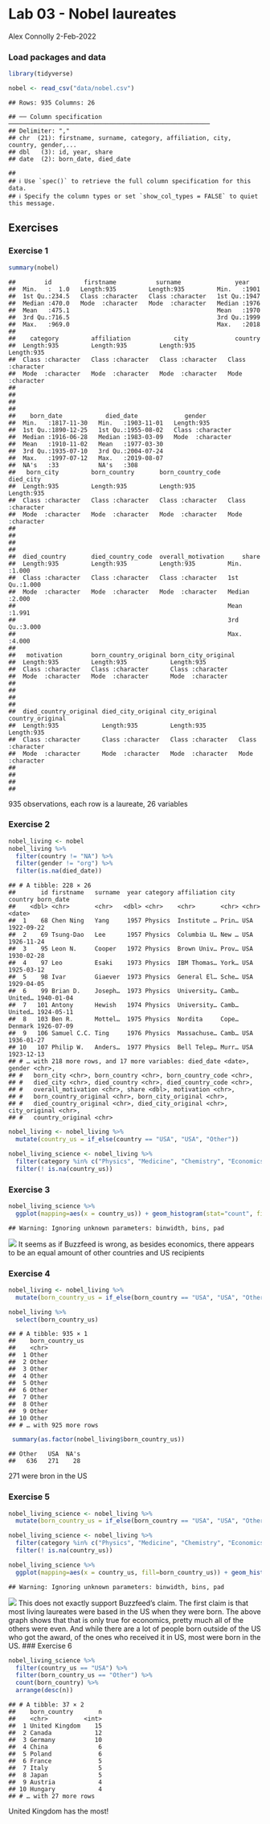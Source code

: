 Lab 03 - Nobel laureates
================
Alex Connolly
2-Feb-2022

### Load packages and data

``` r
library(tidyverse) 
```

``` r
nobel <- read_csv("data/nobel.csv")
```

    ## Rows: 935 Columns: 26

    ## ── Column specification ────────────────────────────────────────────────────────
    ## Delimiter: ","
    ## chr  (21): firstname, surname, category, affiliation, city, country, gender,...
    ## dbl   (3): id, year, share
    ## date  (2): born_date, died_date

    ## 
    ## ℹ Use `spec()` to retrieve the full column specification for this data.
    ## ℹ Specify the column types or set `show_col_types = FALSE` to quiet this message.

## Exercises

### Exercise 1

``` r
summary(nobel)
```

    ##        id         firstname           surname               year     
    ##  Min.   :  1.0   Length:935         Length:935         Min.   :1901  
    ##  1st Qu.:234.5   Class :character   Class :character   1st Qu.:1947  
    ##  Median :470.0   Mode  :character   Mode  :character   Median :1976  
    ##  Mean   :475.1                                         Mean   :1970  
    ##  3rd Qu.:716.5                                         3rd Qu.:1999  
    ##  Max.   :969.0                                         Max.   :2018  
    ##                                                                      
    ##    category         affiliation            city             country         
    ##  Length:935         Length:935         Length:935         Length:935        
    ##  Class :character   Class :character   Class :character   Class :character  
    ##  Mode  :character   Mode  :character   Mode  :character   Mode  :character  
    ##                                                                             
    ##                                                                             
    ##                                                                             
    ##                                                                             
    ##    born_date            died_date             gender         
    ##  Min.   :1817-11-30   Min.   :1903-11-01   Length:935        
    ##  1st Qu.:1890-12-25   1st Qu.:1955-08-02   Class :character  
    ##  Median :1916-06-28   Median :1983-03-09   Mode  :character  
    ##  Mean   :1910-11-02   Mean   :1977-03-30                     
    ##  3rd Qu.:1935-07-10   3rd Qu.:2004-07-24                     
    ##  Max.   :1997-07-12   Max.   :2019-08-07                     
    ##  NA's   :33           NA's   :308                            
    ##   born_city         born_country       born_country_code   died_city        
    ##  Length:935         Length:935         Length:935         Length:935        
    ##  Class :character   Class :character   Class :character   Class :character  
    ##  Mode  :character   Mode  :character   Mode  :character   Mode  :character  
    ##                                                                             
    ##                                                                             
    ##                                                                             
    ##                                                                             
    ##  died_country       died_country_code  overall_motivation     share      
    ##  Length:935         Length:935         Length:935         Min.   :1.000  
    ##  Class :character   Class :character   Class :character   1st Qu.:1.000  
    ##  Mode  :character   Mode  :character   Mode  :character   Median :2.000  
    ##                                                           Mean   :1.991  
    ##                                                           3rd Qu.:3.000  
    ##                                                           Max.   :4.000  
    ##                                                                          
    ##   motivation        born_country_original born_city_original
    ##  Length:935         Length:935            Length:935        
    ##  Class :character   Class :character      Class :character  
    ##  Mode  :character   Mode  :character      Mode  :character  
    ##                                                             
    ##                                                             
    ##                                                             
    ##                                                             
    ##  died_country_original died_city_original city_original      country_original  
    ##  Length:935            Length:935         Length:935         Length:935        
    ##  Class :character      Class :character   Class :character   Class :character  
    ##  Mode  :character      Mode  :character   Mode  :character   Mode  :character  
    ##                                                                                
    ##                                                                                
    ##                                                                                
    ## 

935 observations, each row is a laureate, 26 variables

### Exercise 2

``` r
nobel_living <- nobel
nobel_living %>% 
  filter(country != "NA") %>%
  filter(gender != "org") %>%
  filter(is.na(died_date))
```

    ## # A tibble: 228 × 26
    ##       id firstname   surname  year category affiliation city  country born_date 
    ##    <dbl> <chr>       <chr>   <dbl> <chr>    <chr>       <chr> <chr>   <date>    
    ##  1    68 Chen Ning   Yang     1957 Physics  Institute … Prin… USA     1922-09-22
    ##  2    69 Tsung-Dao   Lee      1957 Physics  Columbia U… New … USA     1926-11-24
    ##  3    95 Leon N.     Cooper   1972 Physics  Brown Univ… Prov… USA     1930-02-28
    ##  4    97 Leo         Esaki    1973 Physics  IBM Thomas… York… USA     1925-03-12
    ##  5    98 Ivar        Giaever  1973 Physics  General El… Sche… USA     1929-04-05
    ##  6    99 Brian D.    Joseph…  1973 Physics  University… Camb… United… 1940-01-04
    ##  7   101 Antony      Hewish   1974 Physics  University… Camb… United… 1924-05-11
    ##  8   103 Ben R.      Mottel…  1975 Physics  Nordita     Cope… Denmark 1926-07-09
    ##  9   106 Samuel C.C. Ting     1976 Physics  Massachuse… Camb… USA     1936-01-27
    ## 10   107 Philip W.   Anders…  1977 Physics  Bell Telep… Murr… USA     1923-12-13
    ## # … with 218 more rows, and 17 more variables: died_date <date>, gender <chr>,
    ## #   born_city <chr>, born_country <chr>, born_country_code <chr>,
    ## #   died_city <chr>, died_country <chr>, died_country_code <chr>,
    ## #   overall_motivation <chr>, share <dbl>, motivation <chr>,
    ## #   born_country_original <chr>, born_city_original <chr>,
    ## #   died_country_original <chr>, died_city_original <chr>, city_original <chr>,
    ## #   country_original <chr>

``` r
nobel_living <- nobel_living %>%
  mutate(country_us = if_else(country == "USA", "USA", "Other"))
```

``` r
nobel_living_science <- nobel_living %>%
  filter(category %in% c("Physics", "Medicine", "Chemistry", "Economics")) %>%
  filter(! is.na(country_us))
```

### Exercise 3

``` r
nobel_living_science %>%
  ggplot(mapping=aes(x = country_us)) + geom_histogram(stat="count", fill="dark red") + facet_wrap(~ category) + coord_flip()
```

    ## Warning: Ignoring unknown parameters: binwidth, bins, pad

![](lab-03_files/figure-gfm/facet-bar-1.png)<!-- --> It seems as if
Buzzfeed is wrong, as besides economics, there appears to be an equal
amount of other countries and US recipients

### Exercise 4

``` r
nobel_living <- nobel_living %>%
  mutate(born_country_us = if_else(born_country == "USA", "USA", "Other"))
```

``` r
nobel_living %>%
  select(born_country_us)
```

    ## # A tibble: 935 × 1
    ##    born_country_us
    ##    <chr>          
    ##  1 Other          
    ##  2 Other          
    ##  3 Other          
    ##  4 Other          
    ##  5 Other          
    ##  6 Other          
    ##  7 Other          
    ##  8 Other          
    ##  9 Other          
    ## 10 Other          
    ## # … with 925 more rows

``` r
 summary(as.factor(nobel_living$born_country_us))
```

    ## Other   USA  NA's 
    ##   636   271    28

271 were bron in the US

### Exercise 5

``` r
nobel_living_science <- nobel_living %>%
  mutate(born_country_us = if_else(born_country == "USA", "USA", "Other"))
```

``` r
nobel_living_science <- nobel_living %>%
  filter(category %in% c("Physics", "Medicine", "Chemistry", "Economics")) %>%
  filter(! is.na(country_us))
```

``` r
nobel_living_science %>%
  ggplot(mapping=aes(x = country_us, fill=born_country_us)) + geom_histogram(stat="count", position = "stack") + facet_wrap(~ category) + coord_flip()
```

    ## Warning: Ignoring unknown parameters: binwidth, bins, pad

![](lab-03_files/figure-gfm/new-variable-1.png)<!-- --> This does not
exactly support Buzzfeed’s claim. The first claim is that most living
laureates were based in the US when they were born. The above graph
shows that that is only true for economics, pretty much all of the
others were even. And while there are a lot of people born outside of
the US who got the award, of the ones who received it in US, most were
born in the US. \#\#\# Exercise 6

``` r
nobel_living_science %>%
  filter(country_us == "USA") %>%
  filter(born_country_us == "Other") %>%
  count(born_country) %>%
  arrange(desc(n))
```

    ## # A tibble: 37 × 2
    ##    born_country       n
    ##    <chr>          <int>
    ##  1 United Kingdom    15
    ##  2 Canada            12
    ##  3 Germany           10
    ##  4 China              6
    ##  5 Poland             6
    ##  6 France             5
    ##  7 Italy              5
    ##  8 Japan              5
    ##  9 Austria            4
    ## 10 Hungary            4
    ## # … with 27 more rows

United Kingdom has the most!
